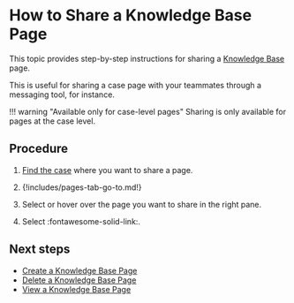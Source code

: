 # How to Share a Knowledge Base Page

This topic provides step-by-step instructions for sharing a [Knowledge Base](about-knowledge-base.md) page.

This is useful for sharing a case page with your teammates through a messaging tool, for instance.

!!! warning "Available only for case-level pages"
    Sharing is only available for pages at the case level.

<h2>Procedure</h2>

1. [Find the case](../analyst-corner/cases/search-for-cases/find-a-case.md) where you want to share a page.

2. {!includes/pages-tab-go-to.md!}

3. Select or hover over the page you want to share in the right pane.

4. Select :fontawesome-solid-link:.

<h2>Next steps</h2>

* [Create a Knowledge Base Page](create-a-knowledge-base-page.md)
* [Delete a Knowledge Base Page](delete-a-knowledge-base-page.md)
* [View a Knowledge Base Page](view-a-knowledge-base-page.md)
